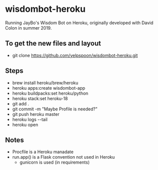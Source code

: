 # wisdombot-heroku
Running JayBo's Wisdom Bot on Heroku, originally developed with David Colon in summer 2019. 

## To get the new files and layout
 - git clone https://github.com/yelpspoon/wisdombot-heroku.git

## Steps
 - brew install heroku/brew/heroku
 - heroku apps:create wisdombot-app
 - heroku buildpacks:set heroku/python
 - heroku stack:set heroku-18
 - git add .
 - git commit -m "Maybe Profile is needed?"
 - git push heroku master
 - heroku logs --tail
 - heroku open

## Notes
 - Procfile is a Heroku manadate
 - run.app() is a Flask convention not used in Heroku
   - gunicorn is used (in requirements)
